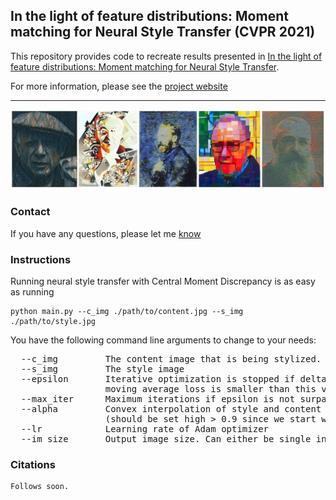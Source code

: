 ## In the light of feature distributions: Moment matching for Neural Style Transfer (CVPR 2021)

This repository provides code to recreate results presented in [In the light of feature distributions: Moment matching for Neural Style Transfer](https://linktoarxiv.follows).

For more information, please see the [project website](https://linkfollowssoon.github.io)

<hr />
<img src="assets/teaser.jpg" />

### Contact
If you have any questions, please let me <a href='m&#97;i&#108;to&#58;niko&#37;6Ca&#105;%2&#69;%6Ba&#37;&#54;&#67;i&#37;7&#51;c&#37;68&#101;k&#64;ge&#37;&#54;Fd&#46;bau%67&#46;&#101;&#116;h%7A&#46;%6&#51;&#104;'>know</a>

### Instructions
Running neural style transfer with Central Moment Discrepancy is as easy as running 
```shell
python main.py --c_img ./path/to/content.jpg --s_img ./path/to/style.jpg
``` 
You have the following command line arguments to change to your needs:
<pre>
  --c_img         The content image that is being stylized.
  --s_img         The style image
  --epsilon       Iterative optimization is stopped if delta value of 
                  moving average loss is smaller than this value.
  --max_iter      Maximum iterations if epsilon is not surpassed
  --alpha         Convex interpolation of style and content loss 
                  (should be set high > 0.9 since we start with content as target)
  --lr            Learning rate of Adam optimizer
  --im_size       Output image size. Can either be single integer for keeping aspect ratio or tuple.
</pre>

### Citations
```
Follows soon.
```
